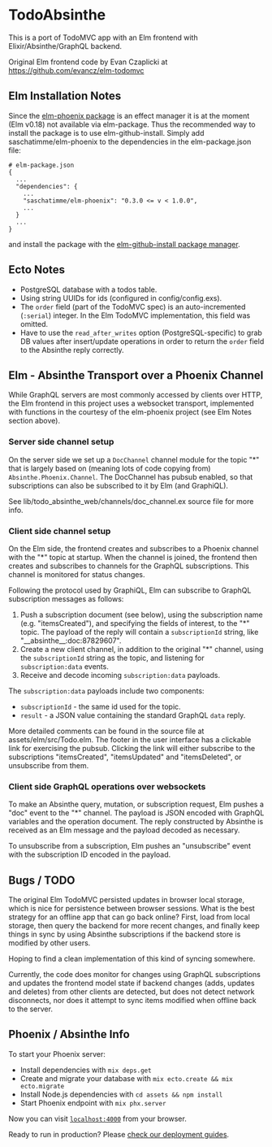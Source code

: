 # TodoAbsinthe

This is a port of TodoMVC app with an Elm frontend with Elixir/Absinthe/GraphQL backend.

Original Elm frontend code by Evan Czaplicki at https://github.com/evancz/elm-todomvc


## Elm Installation Notes

Since the [elm-phoenix package](https://github.com/saschatimme/elm-phoenix)
is an effect manager it is at the moment (Elm v0.18) not available via
elm-package. Thus the recommended way to install the package is to use
elm-github-install. Simply add saschatimme/elm-phoenix to the dependencies in the
elm-package.json file:

```
# elm-package.json
{
  ...
  "dependencies": {
    ...
    "saschatimme/elm-phoenix": "0.3.0 <= v < 1.0.0",
    ...
  }
  ...
}
```

and install the package with the
[elm-github-install package manager](https://github.com/gdotdesign/elm-github-install).


## Ecto Notes

* PostgreSQL database with a todos table.
* Using string UUIDs for ids (configured in config/config.exs).
* The `order` field (part of the TodoMVC spec) is an auto-incremented (`:serial`) integer.
In the Elm TodoMVC implementation, this field was omitted.
* Have to use the `read_after_writes` option (PostgreSQL-specific) to grab DB values
after insert/update operations in order to return the `order` field to the Absinthe
reply correctly.


## Elm - Absinthe Transport over a Phoenix Channel

While GraphQL servers are most commonly accessed by clients over HTTP, the
Elm frontend in this project uses a websocket transport, implemented with functions
in the courtesy of the elm-phoenix project (see Elm Notes section above).

### Server side channel setup

On the server side we set up a `DocChannel` channel module for the topic "\*"
that is largely based on (meaning lots of code copying from) `Absinthe.Phoenix.Channel`.
The DocChannel has pubsub enabled, so that subscriptions can also be subscribed to it
by Elm (and GraphiQL).

See lib/todo_absinthe_web/channels/doc_channel.ex source file for more info.

### Client side channel setup

On the Elm side, the frontend creates and subscribes to a Phoenix channel with the "\*"
topic at startup. When the channel is joined, the frontend then creates and subscribes
to channels for the GraphQL subscriptions. This channel is monitored for status changes.

Following the protocol used by GraphiQL, Elm can subscribe to GraphQL subscription
messages as follows:

1. Push a subscription document (see below), using the subscription name
(e.g. "itemsCreated"), and specifying the fields of interest, to the "\*" topic.
The payload of the reply will contain a `subscriptionId` string, like
"\_\_absinthe\_\_:doc:87829607".
2. Create a new client channel, in addition to the original "\*" channel,
using the `subscriptionId` string as the topic, and listening for `subscription:data` events.
3. Receive and decode incoming `subscription:data` payloads.

The `subscription:data` payloads include two components:

* `subscriptionId` - the same id used for the topic.
* `result` - a JSON value containing the standard GraphQL `data` reply.

More detailed comments can be found in the source file at assets/elm/src/Todo.elm.
The footer in the user interface has a clickable link for exercising the pubsub.
Clicking the link will either subscribe to the subscriptions "itemsCreated",
"itemsUpdated" and "itemsDeleted", or unsubscribe from them.

### Client side GraphQL operations over websockets

To make an Absinthe query, mutation, or subscription request, Elm pushes a "doc" event
to the "\*" channel. The payload is JSON encoded with GraphQL variables and the operation
document. The reply constructed by Absinthe is received as an Elm message
and the payload decoded as necessary.

To unsubscribe from a subscription, Elm pushes an "unsubscribe" event with the
subscription ID encoded in the payload.


## Bugs / TODO

The original Elm TodoMVC persisted updates in browser local storage, which is
nice for persistence between browser sessions.  What is the best strategy for
an offline app that can go back online?  First, load from local storage, then
query the backend for more recent changes, and finally keep things in sync
by using Absinthe subscriptions if the backend store is modified by other users.

Hoping to find a clean implementation of this kind of syncing somewhere.

Currently, the code does monitor for changes using GraphQL subscriptions and
updates the frontend model state if backend changes (adds, updates and deletes)
from other clients are detected, but does not detect network disconnects, nor does
it attempt to sync items modified when offline back to the server.


## Phoenix / Absinthe Info

To start your Phoenix server:

  * Install dependencies with `mix deps.get`
  * Create and migrate your database with `mix ecto.create && mix ecto.migrate`
  * Install Node.js dependencies with `cd assets && npm install`
  * Start Phoenix endpoint with `mix phx.server`

Now you can visit [`localhost:4000`](http://localhost:4000) from your browser.

Ready to run in production? Please [check our deployment guides](http://www.phoenixframework.org/docs/deployment).
